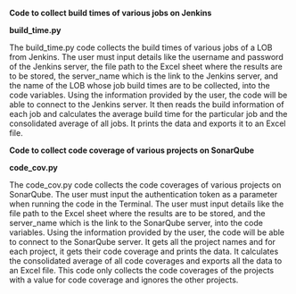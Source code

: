 **Code to collect build times of various jobs on Jenkins**

**build_time.py**

The build_time.py code collects the build times of various jobs of a LOB from Jenkins. The user must input details like the username and password of the Jenkins server, the file path to the Excel sheet where the results are to be stored, the server_name which is the link to the Jenkins server, and the name of the LOB whose job build times are to be collected, into the code variables. Using the information provided by the user, the code will be able to connect to the Jenkins server. It then reads the build information of each job and calculates the average build time for the particular job and the consolidated average of all jobs. It prints the data and exports it to an Excel file.

**Code to collect code coverage of various projects on SonarQube**

**code_cov.py**

The code_cov.py code collects the code coverages of various projects on SonarQube. The user must input the authentication token as a parameter when running the code in the Terminal. The user must input details like the file path to the Excel sheet where the results are to be stored, and the server_name which is the link to the SonarQube server, into the code variables. Using the information provided by the user, the code will be able to connect to the SonarQube server. It gets all the project names and for each project, it gets their code coverage and prints the data. It calculates the consolidated average of all code coverages and exports all the data to an Excel file. This code only collects the code coverages of the projects with a value for code coverage and ignores the other projects.

